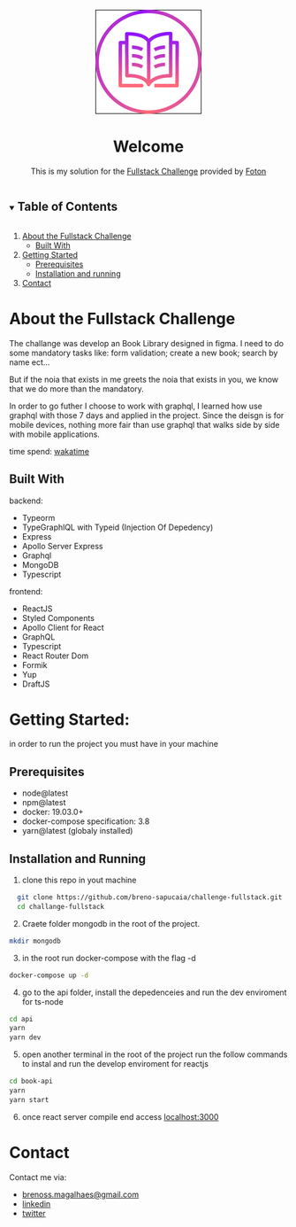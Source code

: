 <p align="center">
  <img src="https://github.com/breno-sapucaia/challenge-fullstack/blob/main/book-ui/public/logo192.png" />
</p>
<h1 align="center">Welcome</h1>
<p align="center">This is my solution for the <a href="https://github.com/FotonTech/fullstack-challenge">Fullstack Challenge</a> provided by <a href="https://fotontech.io/">Foton</a></p>


<details open="open">
  <summary><h2 style="display: inline-block">Table of Contents</h2></summary>
  <ol>
    <li>
      <a href="#about-the-fullstack-challenge">About the Fullstack Challenge</a>
      <ul>
        <li><a href="#built-with">Built With</a></li>
      </ul>
    </li>
    <li>
      <a href="#getting-started">Getting Started</a>
      <ul>
        <li><a href="#prerequisites">Prerequisites</a></li>
        <li><a href="#installation-and-running">Installation and running</a></li>
      </ul>
    <li><a href="#contact">Contact</a></li>
  </ol>
</details>

# About the Fullstack Challenge
The challange was develop an Book Library designed in figma.
I need to do some mandatory tasks like: form validation; create a new book; search by name ect...

But if the noia that exists in me greets the noia that exists in you, we know that we do more than the mandatory.

In order to go futher I choose to work with graphql, I learned how use graphql with those 7 days and applied in the project.
Since the deisgn is for mobile devices, nothing more fair than use graphql that walks side by side with mobile applications.

time spend: [wakatime](https://wakatime.com/@BrenoSapucaiaSantos/projects/lzhbkfvqyp?start=2021-05-15&end=2021-05-21)
## Built With

backend: 
- Typeorm 
- TypeGraphlQL with Typeid (Injection Of Depedency)
- Express
- Apollo Server Express
- Graphql
- MongoDB
- Typescript

frontend:
- ReactJS
- Styled Components
- Apollo Client for React
- GraphQL
- Typescript
- React Router Dom
- Formik
- Yup
- DraftJS
 

# Getting Started:
in order to run the project you must have in your machine

## Prerequisites
- node@latest
- npm@latest
- docker: 	19.03.0+
- docker-compose specification: 3.8
- yarn@latest (globaly installed)

## Installation and Running


1. clone this repo in yout machine
```sh
  git clone https://github.com/breno-sapucaia/challenge-fullstack.git
  cd challange-fullstack
```
2. Craete folder mongodb in the root of the project.
```sh
mkdir mongodb
```
3. in the root run docker-compose with the flag -d 
```sh
docker-compose up -d
```
4. go to the api folder, install the depedenceies and run the dev enviroment for ts-node
```sh
cd api
yarn
yarn dev
```
5. open another terminal in the root of the project run the follow commands to instal and run the develop enviroment for reactjs
```sh
cd book-api
yarn
yarn start
```
6. once react server compile end access [localhost:3000](http://localhost:3000/)

# Contact
Contact me via:
- <a href="mailto:brenoss.magalhaes@gmail.com">brenoss.magalhaes@gmail.com</a>
- [linkedin](https://www.linkedin.com/in/breno-sapucaia/)
- [twitter](https://twitter.com/sapu_io)


